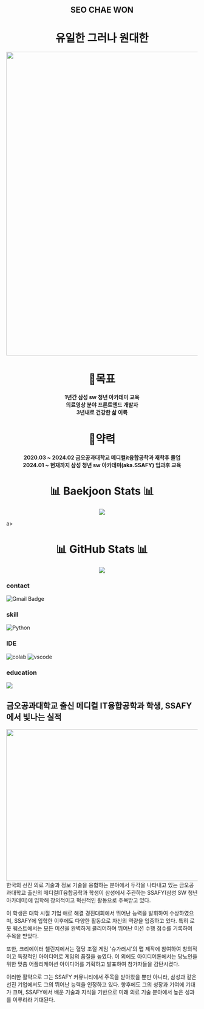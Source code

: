 
<h2 align="center"> SEO CHAE WON  
</h2>
<h1 align="center"> 
유일한 그러나 원대한 </h1>  

<img src="https://github.com/chae111111/chae111111/assets/137388327/765b52f8-218e-448e-94ae-e576b48506ea" width="1200" height="800"/>

<h1 align="center"> 
🚀목표 </h1>  
<h4 align="center"> 1년간 삼성 sw 청년 아카데미 교육<br>
  의료영상 분야 프론트엔드 개발자<br>  
  3년내로 건강한 삶 이륙  
</h4>

<h1 align="center"> 📃약력 </h1>
<h4 align="center"> 
  2020.03 ~ 2024.02 금오공과대학교 메디컬it융합공학과 재학후 졸업<br>
  2024.01 ~ 현재까지 삼성 청년 sw 아카데미(aka.SSAFY) 입과후 교육
</h4>
<h1 align="center"> 📊 Baekjoon Stats 📊 </h1>
<p align='center'>
	<img src="http://mazassumnida.wtf/api/v2/generate_badge?boj=chawoo2039"></p>a>
</p>
<h1 align="center">📊 GitHub Stats 📊 </h1>
<p align="center"> 
	<img src="https://github-readme-stats.vercel.app/api?username=chae111111&theme=vue&show_icons=true"/></a>
</p>



### contact
![Gmail Badge](https://img.shields.io/badge/Gmail-d14836?style=for-the-badge&logo=Gmail&logoColor=white&link=mailto:chawoo2013@gmail.com)

### skill

![Python](https://img.shields.io/badge/Python-3776AB?style=for-the-badge&logo=python&logoColor=white)


### IDE
![colab](https://img.shields.io/badge/Colab-F9AB00?style=for-the-badge&logo=googlecolab&color=525252)
![vscode](https://img.shields.io/badge/Visual_Studio_Code-0078D4?style=for-the-badge&logo=visual%20studio%20code&logoColor=white)


### education
<a href = "https://koreascience.kr/article/JAKO202335263367872.page">
    <img src = "https://img.shields.io/badge/Google%20Scholar-4285F4?style=for-the-badge&logo=google-scholar&logoColor=white"/>
</a>


##  금오공과대학교 출신 메디컬 IT융합공학과 학생, SSAFY에서 빛나는 실적
<img src="https://github.com/chae111111/chae111111/assets/137388327/bdbda010-0a26-4f6b-8132-df9e3919b249.jpg" align="right" width="600" height="400">  
 한국의 선진 의료 기술과 정보 기술을 융합하는 분야에서 두각을 나타내고 있는 금오공과대학교 출신의 메디컬IT융합공학과 학생이 삼성에서 주관하는 SSAFY(삼성 SW 청년 아카데미)에 입학해 창의적이고 혁신적인 활동으로 주목받고 있다.

 이 학생은 대학 시절 기업 애로 해결 경진대회에서 뛰어난 능력을 발휘하여 수상하였으며, SSAFY에 입학한 이후에도 다양한 활동으로 자신의 역량을 입증하고 있다. 특히 로봇 퀘스트에서는 모든 미션을 완벽하게 클리어하며 뛰어난 미션 수행 점수를 기록하여 주목을 받았다.

 또한, 크리에이터 챌린지에서는 혈당 조절 게임 '슈가러시'의 맵 제작에 참여하여 창의적이고 독창적인 아이디어로 게임의 품질을 높였다. 이 외에도 아이디어톤에서는 당뇨인을 위한 맞춤 어플리케이션 아이디어를 기획하고 발표하여 참가자들을 감탄시켰다.

이러한 활약으로 그는 SSAFY 커뮤니티에서 주목을 받아왔을 뿐만 아니라, 삼성과 같은 선진 기업에서도 그의 뛰어난 능력을 인정하고 있다. 향후에도 그의 성장과 기여에 기대가 크며, SSAFY에서 배운 기술과 지식을 기반으로 미래 의료 기술 분야에서 높은 성과를 이루리라 기대된다.


<!---
chae111111/chae111111 is a ✨ special ✨ repository because its `README.md` (this file) appears on your GitHub profile.
You can click the Preview link to take a look at your changes.
--->
